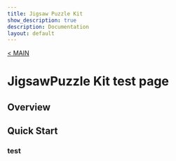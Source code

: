 ```yaml
---
title: Jigsaw Puzzle Kit
show_description: true
description: Documentation
layout: default
---
```


[< MAIN](./index.md)

# JigsawPuzzle Kit test page

## Overview

## Quick Start

### test
